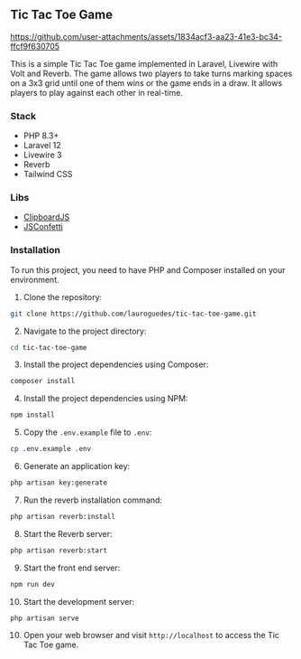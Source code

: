 ## Tic Tac Toe Game

https://github.com/user-attachments/assets/1834acf3-aa23-41e3-bc34-ffcf9f630705

This is a simple Tic Tac Toe game implemented in Laravel, Livewire with Volt and Reverb. The game allows two players to take turns marking
spaces on a 3x3 grid until one of them wins or the game ends in a draw. It allows players to play against each other in real-time.

### Stack
- PHP 8.3+
- Laravel 12
- Livewire 3
- Reverb
- Tailwind CSS

### Libs
- [ClipboardJS](https://clipboardjs.com/)
- [JSConfetti](https://github.com/loonywizard/js-confetti)

### Installation
To run this project, you need to have PHP and Composer installed on your environment.

1. Clone the repository:

```bash
git clone https://github.com/lauroguedes/tic-tac-toe-game.git
```

2. Navigate to the project directory:

```bash
cd tic-tac-toe-game
```

3. Install the project dependencies using Composer:

```bash
composer install
```

4. Install the project dependencies using NPM:

```bash
npm install
```

5. Copy the `.env.example` file to `.env`:

```bash
cp .env.example .env
```

6. Generate an application key:

```bash
php artisan key:generate
```

7. Run the reverb installation command:

```bash
php artisan reverb:install
```

8. Start the Reverb server:

```bash
php artisan reverb:start
```

9. Start the front end server:

```bash
npm run dev
```

10. Start the development server:

```bash
php artisan serve
```

10. Open your web browser and visit `http://localhost` to access the Tic Tac Toe game.
